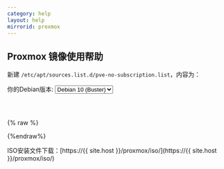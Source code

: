 ```yaml
---
category: help
layout: help
mirrorid: proxmox
---
```


## Proxmox 镜像使用帮助

新建 `/etc/apt/sources.list.d/pve-no-subscription.list`，内容为：

<form class="form-inline">
<div class="form-group">
	<label>你的Debian版本: </label>
	<select class="form-control release-select" data-template="#apt-template" data-target="#apt-content">
		<option data-os="debian" data-release="jessie">Debian 8 (Jessie)</option>
		<option data-os="debian" data-release="stretch">Debian 9 (Stretch)</option>
		<option data-os="debian" data-release="buster" selected>Debian 10 (Buster)</option>
</select>
</div>
</form>

<p></p>
<pre>
<code id="apt-content">
</code>
</pre>


{% raw %}
<script id="apt-template" type="x-tmpl-markup">
deb https://{{ site.host }}/proxmox/{{os_name}} {{release_name}} pve-no-subscription
</script>
{%endraw%}

ISO安装文件下载：[https://{{ site.host }}/proxmox/iso/](https://{{ site.host }}/proxmox/iso/)
